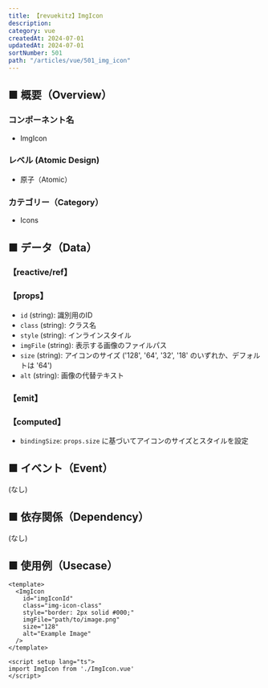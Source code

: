 ```yaml
---
title: 【revuekitz】ImgIcon
description:
category: vue
createdAt: 2024-07-01
updatedAt: 2024-07-01
sortNumber: 501
path: "/articles/vue/501_img_icon"
---
```


## ■ 概要（Overview）
### コンポーネント名
- ImgIcon

### レベル (Atomic Design)
- 原子（Atomic）

### カテゴリー（Category）
- Icons

## ■ データ（Data）

### 【reactive/ref】

### 【props】
- `id` (string): 識別用のID
- `class` (string): クラス名
- `style` (string): インラインスタイル
- `imgFile` (string): 表示する画像のファイルパス
- `size` (string): アイコンのサイズ ('128', '64', '32', '18' のいずれか、デフォルトは '64')
- `alt` (string): 画像の代替テキスト

### 【emit】

### 【computed】
- `bindingSize`: `props.size` に基づいてアイコンのサイズとスタイルを設定

## ■ イベント（Event）
(なし)

## ■ 依存関係（Dependency）
(なし)

## ■ 使用例（Usecase）
```vue
<template>
  <ImgIcon
    id="imgIconId"
    class="img-icon-class"
    style="border: 2px solid #000;"
    imgFile="path/to/image.png"
    size="128"
    alt="Example Image"
  />
</template>

<script setup lang="ts">
import ImgIcon from './ImgIcon.vue'
</script>

```